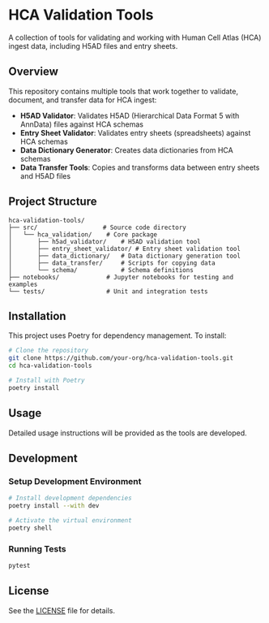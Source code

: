 # HCA Validation Tools

A collection of tools for validating and working with Human Cell Atlas (HCA) ingest data, including H5AD files and entry sheets.

## Overview

This repository contains multiple tools that work together to validate, document, and transfer data for HCA ingest:

- **H5AD Validator**: Validates H5AD (Hierarchical Data Format 5 with AnnData) files against HCA schemas
- **Entry Sheet Validator**: Validates entry sheets (spreadsheets) against HCA schemas
- **Data Dictionary Generator**: Creates data dictionaries from HCA schemas
- **Data Transfer Tools**: Copies and transforms data between entry sheets and H5AD files

## Project Structure

```
hca-validation-tools/
├── src/                  # Source code directory
│   └── hca_validation/    # Core package
│       ├── h5ad_validator/    # H5AD validation tool
│       ├── entry_sheet_validator/ # Entry sheet validation tool
│       ├── data_dictionary/   # Data dictionary generation tool
│       ├── data_transfer/     # Scripts for copying data
│       └── schema/            # Schema definitions
├── notebooks/             # Jupyter notebooks for testing and examples
└── tests/                 # Unit and integration tests
```

## Installation

This project uses Poetry for dependency management. To install:

```bash
# Clone the repository
git clone https://github.com/your-org/hca-validation-tools.git
cd hca-validation-tools

# Install with Poetry
poetry install
```

## Usage

Detailed usage instructions will be provided as the tools are developed.

## Development

### Setup Development Environment

```bash
# Install development dependencies
poetry install --with dev

# Activate the virtual environment
poetry shell
```

### Running Tests

```bash
pytest
```

## License

See the [LICENSE](LICENSE) file for details.